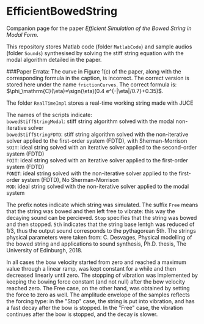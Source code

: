 # EfficientBowedString
Companion page for the paper *Efficient Simulation of the Bowed String in Modal Form*.

This repository stores Matlab code (folder `MatlabCode`) and sample audios (folder `Sounds`) synthesised by solving the stiff string equation with the modal algorithm detailed in the paper.  

###Paper Errata: The curve in Figure 1(c) of the paper, along with the corresponding formula in the caption, is
incorrect. The correct version is stored here under the name `frictionCurves`. The correct formula is: $`\phi_\mathrm{C}(\eta)=\sign(\eta)(0.4 e^{-|\eta|/0.7}+0.35)`$.

The folder `RealTimeImpl` stores a real-time working string made with JUCE

The names of the scripts indicate:  
`bowedStiffStringModal`: stiff string algorithm solved with the modal non-iterative solver\
`bowedStiffStringFDTD`: stiff string algorithm solved with the non-iterative solver applied to the first-order system (FDTD), with Sherman-Morrison\
`SOIT`: ideal string solved with an iterative solver applied to the second-order system (FDTD)\
`FOIT`: ideal string solved with an iterative solver applied to the first-order system (FDTD)\
`FONIT`: ideal string solved with the non-iterative solver applied to the first-order system (FDTD), No Sherman-Morrison\
`MOD`: ideal string solved with the non-iterative solver applied to the modal system  


The prefix notes indicate which string was simulated. The suffix `Free` means that the string was bowed and then left free to vibrate: this way the decaying sound can be percieved. `Stop` specifies that the string was bowed and then stopped. `5th` indicates that the string base lentgh was reduced of 1/3, thus the output sound corresponds to the pythagorean 5th. The strings physical parameters were taken from: C. Desvages, Physical modelling of the bowed string and applications to sound synthesis, Ph.D. thesis, The University of Edinburgh, 2018.

In all cases the bow velocity started from zero and reached a maximum value through a linear ramp, was kept constant for a while and then decreased linearly until zero.
The stopping of vibration was implemented by keeping the bowing force constant (and not null) after the bow velocity reached zero. The Free case, on the other hand, was obtained by setting the force to zero as well. The amplitude envelope of the samples reflects the forcing type: in the "Stop" case, the string is put into vibration, and has a fast decay after the bow is stopped. In the "Free" case, the vibration continues after the bow is stopped, and the decay is slower.
